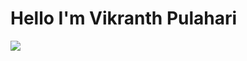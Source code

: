 # Hello I'm Vikranth Pulahari
<a href="https://linkedin.com/in/vikranthpulahari"><img src="https://img.shields.io/badge/-LinkedIn-0072b1?&style=for-the-badge&logo=linkedin&logoColor=white" /></a>

